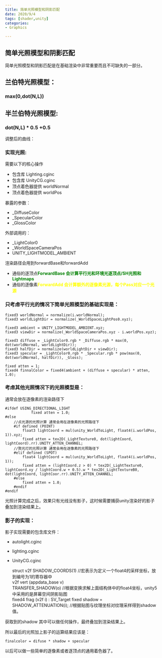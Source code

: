 ```yaml
---
title: 简单光照模型和阴影匹配
date: 2020/9/4
tags: [shader,unity]
categories: 
- Graphics

---
```

<style type="text/css">
r {color:red; font-weight: 700;}
g {color:green;font-weight: 700;}
y {color:yellow;font-weight: 700;}
</style>

## 简单光照模型和阴影匹配

简单光照模型和阴影匹配是在基础渲染中非常重要而且不可缺失的一部分。

## 兰伯特光照模型：
### max(0,dot(N,L))

## 半兰伯特光照模型:
### dot(N,L) * 0.5 +0.5

调整后的曲线：

### 实现光照:

需要以下的核心操作
- 包含库 Lighting.cginc
- 包含库 UnityCG.cginc
- 顶点着色器提供 worldNormal
- 顶点着色器提供 worldPos

暴露的参数：
- _DiffuseColor
- _SpecularColor
- _GlossColor
  
外部调用的：
- _LightColor0
- _WorldSpaceCameraPos
- UNITY_LIGHTMODEL_AMBIENT

渲染路径会用到forwardBase和forwardAdd
- 通俗的逐顶点<g>ForwardBase 会计算平行光和环境光逐顶点/SH光照和Lightmaps</g>
- 通俗的逐像素<y>ForwardAdd 会计算额外的逐像素光源，每个Pass对应一个光源</y>

### 只考虑平行光的情况下简单光照模型的基础实现是：

    fixed3 worldNormal = normalize(i.worldNormal);
	fixed3 worldLightDir = normalize(_WorldSpaceLightPos0.xyz);

	fixed3 ambient = UNITY_LIGHTMODEL_AMBIENT.xyz;
    fixed3 viewDir = normalize(_WorldSpaceCameraPos.xyz - i.worldPos.xyz);

    fixed3 diffuse = _LightColor0.rgb * _Diffuse.rgb * max(0, dot(worldNormal, worldLightDir));	
    fixed3 halfDir = normalize(worldLightDir + viewDir);
    fixed3 specular = _LightColor0.rgb * _Specular.rgb * pow(max(0, dot(worldNormal, halfDir)), _Gloss);

    fixed atten = 1;
    fixed4 finnalColor = fixed4(ambient + (diffuse + specular) * atten, 1.0);

### 考虑其他光照情况下的光照模型是：
通常会放在逐像素的渲染路径下

    #ifdef USING_DIRECTIONAL_LIGHT
				fixed atten = 1.0;
	#else
        //点光源的光照计算 通常会用在逐像素的光照路径下
		#if defined (POINT)
	        float3 lightCoord = mul(unity_WorldToLight, float4(i.worldPos, 1)).xyz;
	        fixed atten = tex2D(_LightTexture0, dot(lightCoord, lightCoord).rr).UNITY_ATTEN_CHANNEL;
        //聚光灯的光照计算 通常会用在逐像素的光照路径下
	    #elif defined (SPOT)
	        float4 lightCoord = mul(unity_WorldToLight, float4(i.worldPos, 1));
	        fixed atten = (lightCoord.z > 0) * tex2D(_LightTexture0, lightCoord.xy / lightCoord.w + 0.5).w * tex2D(_LightTextureB0, dot(lightCoord, lightCoor.rr).UNITY_ATTEN_CHANNEL;
	    #else
	        fixed atten = 1.0;
	    #endif
	#endif

光照计算完成之后，效果只有光线没有影子，这时候需要捕获unity渲染好的影子叠加到渲染结果上。

### 影子的实现：
影子实现需要的包含库文件：
- autolight.cginc
- lighting.cginc
- UnityCG.cginc


    struct v2f
    SHADOW_COORDS(1)    //宏表示为定义一个float4的采样坐标，放到编号为1的寄存器中       
    v2f vert (appdata_base v)           
    TRANSFER_SHADOW(o)  //根据变换求解上面结构体中的float4坐标，unity5中采用的是屏幕空间阴影贴图        
    fixed4 frag (v2f i) : SV_Target
    fixed shadow = SHADOW_ATTENUATION(i); //根据贴图与纹理坐标对纹理采样得到shadow值。
            
获取到的shadow 其中可以做任何操作，最终叠加到渲染结果上。

所以最后的光照加上影子的运算结果应该是：

    finalcolor = difuse * shadow + specular
        
以后可以做一些简单的逐像素或者逐顶点的通用着色器了。